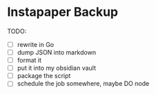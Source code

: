 # Instapaper Backup

TODO:
- [ ] rewrite in Go
- [ ] dump JSON into markdown
- [ ] format it
- [ ] put it into my obsidian vault
- [ ] package the script
- [ ] schedule the job somewhere, maybe DO node

